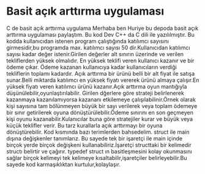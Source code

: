 # Basit açık arttırma uygulaması
C de basit açık arttırma uygulama 
Merhaba ben Huriye bu depoda basit açık arttırma uygulaması paylaştım.
Bu kod Dev C++ da C dili ile yazılılmıştır.
Bu kodda kullanıcıdan istenen program çalıştığında katılımcı sayısını girmesidir,bu programda max. katılımcı sayısı 50 dir.Kullanıcıdan katılımcı sayısı kadar değer istenir.Girilen değerler alt sınırın üzerinde ve verilen tekliflerden yüksek olmalıdır. En yüksek teklifi veren kullanıcı kazanır ve bir ödeme çıkar. Ödeme kazanan kullanıcıya kadar kullanıcıların verdiği tekliflerin toplamı kadardır.
Açık arttırma bir ürünü belli bir alt fiyat ile satışa sunar.Belli miktarda katılımcı en yüksek fiyatı vererek ürünü almaya çalışır.En yüksek fiyatı veren katılımcı ürünü kazanır.Açık arttırma oyun mantığıyla düşünülebilir,oyunlaştırılabilir. Girilen dğerlere göre strateji belirlenerek kazanmaya kazanılamıyorsa kazananı etkilemeye çalışılabilinir.Örnek olarak kişi sayısına tam bölünmeyen büyük bir sayı verilerek veya toplam ödemeye bir sınır getirilerek oyuna dönüştürülebilir.Ödeme sınırını en son geçmeyen kişi oyunu kazanabilir.Kulanıcılar buna göre stratejiler kurar ve büyük veya küçük teklifler verir. Bu tarz kurallarla açık arttırmayı bir oyuna dönüştürebilir.
Kod kısmında bazı terimlerden bahsedelim. struct ile main dışına değişkenler tanımlarız. Bu sayede tek bir işaretçi ile main içinde birçok yerde birçok değişkeni kullanabiliriz.İşaretçi structtaki bir kelimedir structı belirtir ve çağırır. typedef struct ın basitleşmesini kolay okunmasını sağlar birçok kelimeyi tek kelimeye kısaltabilir,işaretçiler belirleyebilir.Bu sayede kod karmaşıklıktan kurtulur,kolaylaşır.
